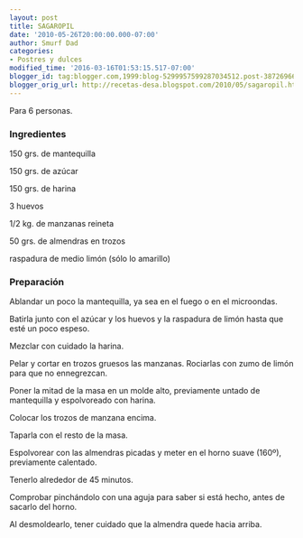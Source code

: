 ```yaml
---
layout: post
title: SAGAROPIL
date: '2010-05-26T20:00:00.000-07:00'
author: Smurf Dad
categories:
- Postres y dulces
modified_time: '2016-03-16T01:53:15.517-07:00'
blogger_id: tag:blogger.com,1999:blog-5299957599287034512.post-3872696673929539244
blogger_orig_url: http://recetas-desa.blogspot.com/2010/05/sagaropil.html
---
```


Para 6 personas.

<h3>Ingredientes</h3>


150 grs. de mantequilla

150 grs. de az&uacute;car

150 grs. de harina

3 huevos

1/2 kg. de manzanas reineta

50 grs. de almendras en trozos

raspadura de medio lim&oacute;n (s&oacute;lo lo amarillo)

<h3>Preparaci&oacute;n</h3>


Ablandar un poco la mantequilla, ya sea en el fuego o en el microondas.

Batirla junto con el az&uacute;car y los huevos y la raspadura de lim&oacute;n hasta que est&eacute; un poco espeso.

Mezclar con cuidado la harina.

Pelar y cortar en trozos gruesos las manzanas. Rociarlas con zumo de lim&oacute;n para que no ennegrezcan.

Poner la mitad de la masa en un molde alto, previamente untado de mantequilla y espolvoreado con harina.

Colocar los trozos de manzana encima.

Taparla con el resto de la masa.

Espolvorear con las almendras picadas y meter en el horno suave (160&ordm;), previamente calentado.

Tenerlo alrededor de 45 minutos.

Comprobar pinch&aacute;ndolo con una aguja para saber si est&aacute; hecho, antes de sacarlo del horno.

Al desmoldearlo, tener cuidado que la almendra quede hacia arriba.

